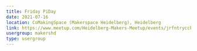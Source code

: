 ```yaml
---
title: Friday PiDay
date: 2021-07-16
location: CoMakingSpace (Makerspace Heidelberg), Heidelberg
link: https://www.meetup.com/Heidelberg-Makers-Meetup/events/jrfntrycckbvb/
usergroup: makershd
type: usergroup
---
```

